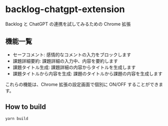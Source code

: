 # backlog-chatgpt-extension

Backlog と ChatGPT の連携を試してみるための Chrome 拡張

## 機能一覧

-   セーフコメント: 感情的なコメントの入力をブロックします
-   課題詳細要約: 課題詳細の入力中、内容を要約します
-   課題タイトル生成: 課題詳細の内容からタイトルを生成します
-   課題タイトルから内容を生成: 課題のタイトルから課題の内容を生成します

これらの機能は、Chrome 拡張の設定画面で個別に ON/OFF することができます。

## How to build

```
yarn build
```
